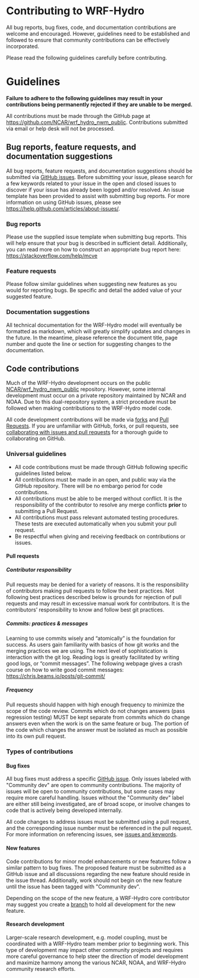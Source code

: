 # Contributing to WRF-Hydro
All bug reports, bug fixes, code, and documentation contributions are welcome and encouraged. However, guidelines need to be established and followed to ensure that community contributions can be effectively incorporated.

Please read the following guidelines carefully before contributing. 

# Guidelines

**Failure to adhere to the following guidelines may result in your contributions being permanently rejected if they are unable to be merged.**

All contributions must be made through the GitHub page at https://github.com/NCAR/wrf_hydro_nwm_public. Contributions submitted via email or help desk will not be processed.

## Bug reports, feature requests, and documentation suggestions
All bug reports, feature requests, and documentation suggestions should be submitted via [GitHub issues](https://github.com/NCAR/wrf_hydro_nwm_public/issues). Before submitting your issue, please search for a few keywords related to your issue in the open and closed issues to discover if your issue has already been logged and/or resolved. An issue template has been provided to assist with submitting bug reports. For more information on using GitHub issues, please see https://help.github.com/articles/about-issues/.

### Bug reports
Please use the supplied issue template when submitting bug reports. This will help ensure that your bug is described in sufficient detail. Additionally, you can read more on how to construct an appropriate bug report here: https://stackoverflow.com/help/mcve

### Feature requests
Please follow similar guidelines when suggesting new features as you would for reporting bugs. Be specific and detail the added value of your suggested feature.

### Documentation suggestions
All technical documentation for the WRF-Hydro model will eventually be formatted as markdown, which will greatly simplify updates and changes in the future. In the meantime, please reference the document title, page number and quote the line or section for suggesting changes to the documentation.

## Code contributions
Much of the WRF-Hydro development occurs on the public [NCAR/wrf_hydro_nwm_public](https://github.com/NCAR/wrf_hydro_nwm_public) repository. However, some internal development must occur on a private repository maintained by NCAR and NOAA. Due to this dual-repository system, a strict procedure must be followed when making contributions to the WRF-Hydro model code.

All code development contributions will be made via [forks](https://help.github.com/articles/about-forks/) and [Pull Requests](https://help.github.com/articles/about-pull-requests/). If you are unfamiliar with GitHub, forks, or pull requests, see [collaborating with issues and pull requests](https://help.github.com/categories/collaborating-with-issues-and-pull-requests/) for a thorough guide to collaborating on GitHub.

### Universal guidelines

* All code contributions must be made through GitHub following specific guidelines listed below.
* All contributions must be made in an open, and public way via the GitHub repository. There will be no embargo period for code contributions.
* All contributions must be able to be merged without conflict. It is the responsibility of the contributor to resolve any merge conflicts **prior** to submitting a Pull Request.
* All contributions must pass relevant automated testing procedures. These tests are executed automatically when you submit your pull request.
* Be respectful when giving and receiving feedback on contributions or issues. 

#### Pull requests

##### Contributor responsibility
Pull requests may be denied for a variety of reasons. It is the responsibility of contributors making pull requests to follow the best practices. Not following best practices described below is grounds for rejection of pull requests and may result in excessive manual work for contributors. It is the contributors’ responsibility to know and follow best git practices.

##### Commits: practices & messages
Learning to use commits wisely and “atomically” is the foundation for success. As users gain familiarity with basics of how git works and the merging practices we are using. The next level of sophistication is interaction with the git log. Reading logs is greatly facilitated by writing good logs, or “commit messages”. The following webpage gives a crash course on how to write good commit messages: https://chris.beams.io/posts/git-commit/

##### Frequency
Pull requests should happen with high enough frequency to minimize the scope of the code review. Commits which do not changes answers (pass regression testing) MUST be kept separate from commits which do change answers even when the work is on the same feature or bug. The portion of the code which changes the answer must be isolated as much as possible into its own pull request.

### Types of contributions
#### Bug fixes
All bug fixes must address a specific [GitHub issue](https://github.com/NCAR/wrf_hydro_nwm_public/issues). Only issues labeled with "Community dev" are open to community contributions. The majority of issues will be open to community contributions, but some cases may require more careful handling. Issues without the "Community dev" label are either still being investigated, are of broad scope, or involve changes to code that is actively being developed internally. 

All code changes to address issues must be submitted using a pull request, and the corresponding issue number must be referenced in the pull request. For more information on referencing issues, see [issues and keywords](https://help.github.com/articles/closing-issues-using-keywords/).

#### New features
Code contributions for minor model enhancements or new features follow a similar pattern to bug fixes. The proposed feature must be submitted as a GitHub issue and all discussions regarding the new feature should reside in the issue thread. Additionally, work should not begin on the new feature until the issue has been tagged with "Community dev".

Depending on the scope of the new feature, a WRF-Hydro core contributor may suggest you create a [branch](https://help.github.com/articles/about-branches/) to hold all development for the new feature. 

#### Research development
Larger-scale research development, e.g. model coupling, must be coordinated with a WRF-Hydro team member prior to beginning work. This type of development may impact other community projects and requires more careful governance to help steer the direction of model development and maximize harmony among the various NCAR, NOAA, and WRF-Hydro community research efforts.
